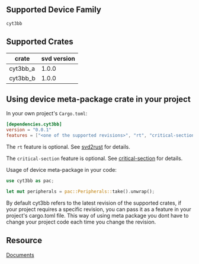 ## Supported Device Family
`cyt3bb`

## Supported Crates

|    crate      |  svd version  |
| ------------- | ------------- |
|    cyt3bb_a     |  1.0.0 |
|    cyt3bb_b     |  1.0.0 |

## Using device meta-package crate in your project

In your own project's `Cargo.toml`:
```toml
[dependencies.cyt3bb]
version = "0.0.1"
features = ["<one of the supported revisions>", "rt", "critical-section"]
```

The `rt` feature is optional.
See [svd2rust](https://docs.rs/svd2rust/latest/svd2rust/#the-rt-feature) for details.

The `critical-section` feature is optional.
See [critical-section](https://docs.rs/critical-section/latest/critical_section/) for details.

Usage of device meta-package in your code:

```rust
use cyt3bb as pac;

let mut peripherals = pac::Peripherals::take().unwrap();
```
By default cyt3bb refers to the latest revision of the supported crates, if your project requires a specific revision, you can pass it as a feature in your project's cargo.toml file.
This way of using meta package you dont have to change your project code each time you change the revision.

## Resource
[Documents](https://www.infineon.com/cms/en/product/microcontroller/32-bit-traveo-t2g-arm-cortex-microcontroller/#documents)

